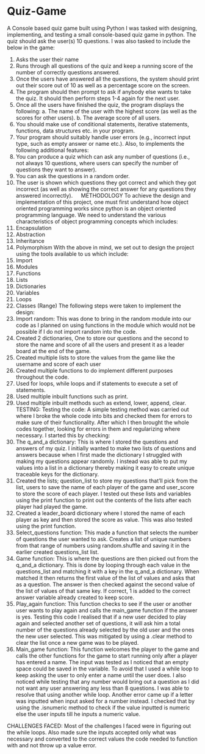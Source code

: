 # Quiz-Game
A Console based quiz game built using Python
I was tasked with designing, implementing, and testing a small console-based quiz game in python. The quiz should ask the user(s) 10 questions. I was also tasked to include the below in the game:
1.	Asks the user their name
2.	Runs through all questions of the quiz and keep a running score of the number of correctly questions answered.
3.	Once the users have answered all the questions, the system should print out their score out of 10 as well as a percentage score on the screen.
4.	The program should then prompt to ask if anybody else wants to take the quiz. It should then perform steps 1-4 again for the next user.
5.	Once all the users have finished the quiz, the program displays the following:
a.	The name of the user with the highest score (as well as the scores for other users).
b.	The average score of all users.
6.	You should make use of conditional statements, iterative statements, functions, data structures etc. in your program.
7.	Your program should suitably handle user errors (e.g., incorrect input type, such as empty answer or name etc.).
Also, to implements the following additional features:
1.	You can produce a quiz which can ask any number of questions (i.e., not always 10 questions, where users can specify the number of questions they want to answer).
2.	You can ask the questions in a random order.
3.	The user is shown which questions they got correct and which they got incorrect (as well as showing the correct answer for any questions they answered incorrectly).
 
METHODOLOGY
To achieve the design and implementation of this project, one must first understand how object oriented programming works since python is an object oriented programming language. We need to understand the various characteristics of object programming concepts which includes:
1.	Encapsulation
2.	Abstraction
3.	Inheritance
4.	Polymorphism
With the above in mind, we set out to design the project using the tools available to us which include:
1.	Import
2.	Modules
3.	Functions
4.	Lists
5.	Dictionaries
6.	Variables
7.	Loops
8.	Classes (Range) 
The following steps were taken to implement the design:
1.	Import random: This was done to bring in the random module into our code as I planned on using functions in the module which would not be possible if I do not import random into the code.
2.	Created 2 dictionaries, One to store our questions and the second to store the name and score of all the users and present it as a leader board at the end of the game.
3.	Created multiple lists to store the values from the game like the username and score of each user
4.	Created multiple functions to do implement different purposes throughout the code.
5.	Used for loops, while loops and if statements to execute a set of statements. 
6.	Used multiple inbuilt functions such as print.
7.	Used multiple inbuilt methods such as extend, lower, append, clear.
TESTING:
Testing the code:
A simple testing method was carried out where I broke the whole code into bits and checked them for errors to make sure of their functionality. After which I then brought the whole codes together, looking for errors in them and regularizing where necessary. I started this by checking:
1.	The q_and_a dictionary: This is where I stored the questions and answers of my quiz. I initially wanted to make two lists of questions and answers because when I first made the dictionary I struggled with making my questions appear randomly. I instead was able to put my values into a list in a dictionary thereby making it easy to create unique traceable keys for the dictionary.
2.	Created the lists; question_list to store my questions that’ll pick from the list, users to save the name of each player of the game and user_score to store the score of each player. I tested out these lists and variables using the print function to print out the contents of the lists after each player had played the game.
3.	Created a leader_board dictionary where I stored the name of each player as key and then stored the score as value. This was also tested using the print function.
4.	Select_questions function: This made a function that selects the number of questions the user wanted to ask. Creates a list of unique numbers from that range of numbers using random.shuffle and saving it in the earlier created questions_list list.
5.	Game function: This is where the questions are then picked out from the q_and_a dictionary. This is done by looping through each value in the questions_list and matching it with a key in the q_and_a dictionary. When matched it then returns the first value of the list of values and asks that as a question.
The answer is then checked against the second value of the list of values of that same key.
If correct, 1 is added to the correct answer variable already created to keep score.
6.	Play_again function: This function checks to see if the user or another user wants to play again and calls the main_game function if the answer is yes.
Testing this code I realised that if a new user decided to play again and selected another set of questions, it will ask him a total number of the questions already selected by the old user and the ones the new user selected. This was mitigated by using a .clear method to clear the list once a new game was to be played.
7.	Main_game function: This function welcomes the player to the game and calls the other functions for the game to start running only after a player has entered a name. The input was tested as I noticed that an empty space could be saved in the variable. To avoid that I used a while loop to keep asking the user to only enter a name until the user does.
I also noticed while testing that any number would bring out a question as I did not want any user answering any less than 8 questions. I was able to resolve that using another while loop.
Another error came up if a letter was inputted when input asked for a number instead. I checked that by using the .isnumeric method to check if the value inputted is numeric else the user inputs till he inputs a numeric value.

CHALLENGES FACED:
Most of the challenges I faced were in figuring out the while loops. Also made sure the inputs accepted only what was necessary and converted to the correct values the code needed to function with and not throw up a value error.
